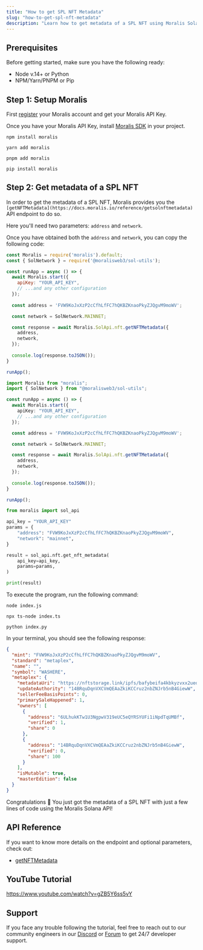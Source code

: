 ```yaml
---
title: "How to get SPL NFT Metadata"
slug: "how-to-get-spl-nft-metadata"
description: "Learn how to get metadata of a SPL NFT using Moralis Solana API."
---
```

## Prerequisites

Before getting started, make sure you have the following ready:

- Node v.14+ or Python
- NPM/Yarn/PNPM or Pip

## Step 1: Setup Moralis

First [register](https://docs.moralis.io/docs/quickstart) your Moralis account and get your Moralis API Key.

Once you have your Moralis API Key, install [Moralis SDK](https://docs.moralis.io/docs/moralis-sdk) in your project.

```shell npm
npm install moralis
```
```shell yarn
yarn add moralis
```
```shell pnpm
pnpm add moralis
```
```Text pip
pip install moralis
```



## Step 2: Get metadata of a SPL NFT

In order to get the metadata of a SPL NFT, Moralis provides you the `[getNFTMetadata](https://docs.moralis.io/reference/getsolnftmetadata)` API endpoint to do so.

Here you'll need two parameters: `address` and `network`.

Once you have obtained both the `address` and `network`, you can copy the following code:

```javascript index.js
const Moralis = require('moralis').default;
const { SolNetwork } = require('@moralisweb3/sol-utils');

const runApp = async () => {
  await Moralis.start({
    apiKey: "YOUR_API_KEY",
    // ...and any other configuration
  });
  
  const address = 'FVW9KoJxXzP2cCfhLfFC7hQKBZKnaoPkyZJQgvM9moWV';

  const network = SolNetwork.MAINNET;

  const response = await Moralis.SolApi.nft.getNFTMetadata({
    address,
    network,
  });
  
  console.log(response.toJSON());
}

runApp();
```
```typescript index.ts
import Moralis from "moralis";
import { SolNetwork } from "@moralisweb3/sol-utils";

const runApp = async () => {
  await Moralis.start({
    apiKey: "YOUR_API_KEY",
    // ...and any other configuration
  });

  const address = 'FVW9KoJxXzP2cCfhLfFC7hQKBZKnaoPkyZJQgvM9moWV';

  const network = SolNetwork.MAINNET;

  const response = await Moralis.SolApi.nft.getNFTMetadata({
    address,
    network,
  });
  
  console.log(response.toJSON());
}

runApp();
```
```python index.py
from moralis import sol_api

api_key = "YOUR_API_KEY"
params = {
    "address": "FVW9KoJxXzP2cCfhLfFC7hQKBZKnaoPkyZJQgvM9moWV", 
    "network": "mainnet", 
}

result = sol_api.nft.get_nft_metadata(
    api_key=api_key,
    params=params,
)

print(result)
```



To execute the program, run the following command:

```shell Shell (JavaScript)
node index.js
```
```Text Shell (TypeScript)
npx ts-node index.ts
```
```Text Shell (Python)
python index.py
```



In your terminal, you should see the following response:

```json
{
  "mint": "FVW9KoJxXzP2cCfhLfFC7hQKBZKnaoPkyZJQgvM9moWV",
  "standard": "metaplex",
  "name": "",
  "symbol": "WASHERE",
  "metaplex": {
    "metadataUri": "https://nftstorage.link/ipfs/bafybeifa4kbkyzvxx2uedsnqespxdhdgn4bs3bw7mkrhdtxi2y44dahcxm/6.json",
    "updateAuthority": "14BRquDqnVXCVmQEAaZkiKCCruz2nbZNJrb5nB4GiewW",
    "sellerFeeBasisPoints": 0,
    "primarySaleHappened": 1,
    "owners": [
      {
        "address": "6ULhukKTw1U3NgpwV319eUC5eQYRSYUFi1iNpdTqUMBf",
        "verified": 1,
        "share": 0
      },
      {
        "address": "14BRquDqnVXCVmQEAaZkiKCCruz2nbZNJrb5nB4GiewW",
        "verified": 0,
        "share": 100
      }
    ],
    "isMutable": true,
    "masterEdition": false
  }
}
```



Congratulations 🥳 You just got the metadata of a SPL NFT with just a few lines of code using the Moralis Solana API!

## API Reference

If you want to know more details on the endpoint and optional parameters, check out:

- [getNFTMetadata](https://docs.moralis.io/reference/getsolnftmetadata)

## YouTube Tutorial

https://www.youtube.com/watch?v=gZB5Y6ss5vY

## Support

If you face any trouble following the tutorial, feel free to reach out to our community engineers in our [Discord](https://moralis.io/discord) or [Forum](https://forum.moralis.io) to get 24/7 developer support.